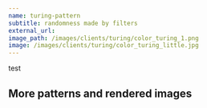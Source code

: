```yaml
---
name: turing-pattern
subtitle: randomness made by filters
external_url:
image_path: /images/clients/turing/color_turing_1.png
image: /images/clients/turing/color_turing_little.jpg
---
```


test

## More patterns and rendered images
